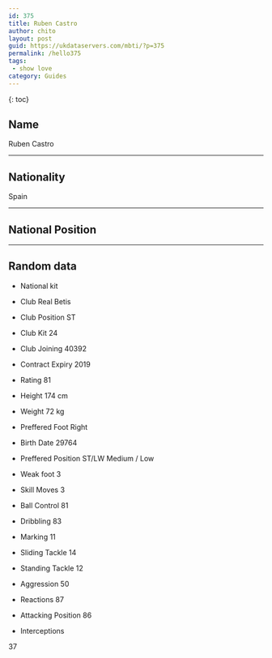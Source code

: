 ```yaml
---
id: 375
title: Ruben Castro
author: chito
layout: post
guid: https://ukdataservers.com/mbti/?p=375
permalink: /hello375
tags:
 - show love
category: Guides
---
```



{: toc}

## Name  
Ruben Castro 

* * *

## Nationality  
Spain 

* * *

## National Position 

* * *

## Random data 

  * National kit 
  * Club 
Real Betis 

  * Club Position 
ST 

  * Club Kit 
24 

  * Club Joining 
40392 

  * Contract Expiry 
2019 

  * Rating 
81 

  * Height 
174 cm 

  * Weight 
72 kg 

  * Preffered Foot 
Right 

  * Birth Date 
29764 

  * Preffered Position 
ST/LW Medium / Low 

  * Weak foot 
3 

  * Skill Moves 
3 

  * Ball Control 
81 

  * Dribbling 
83 

  * Marking 
11 

  * Sliding Tackle 
14 

  * Standing Tackle 
12 

  * Aggression 
50 

  * Reactions 
87 

  * Attacking Position 
86 

  * Interceptions 

37